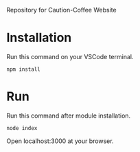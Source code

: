 Repository for Caution-Coffee Website

# Installation
Run this command on your VSCode terminal.
```
npm install
```

# Run
Run this command after module installation.
```
node index
```
Open localhost:3000 at your browser.
